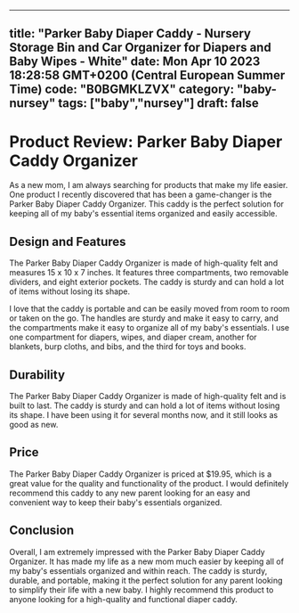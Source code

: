 
---
title: "Parker Baby Diaper Caddy - Nursery Storage Bin and Car Organizer for Diapers and Baby Wipes - White" 
date: Mon Apr 10 2023 18:28:58 GMT+0200 (Central European Summer Time)
code: "B0BGMKLZVX"
category: "baby-nursey"
tags: ["baby","nursey"] 
draft: false
---
    
# Product Review: Parker Baby Diaper Caddy Organizer

As a new mom, I am always searching for products that make my life easier. One product I recently discovered that has been a game-changer is the Parker Baby Diaper Caddy Organizer. This caddy is the perfect solution for keeping all of my baby's essential items organized and easily accessible.

## Design and Features

The Parker Baby Diaper Caddy Organizer is made of high-quality felt and measures 15 x 10 x 7 inches. It features three compartments, two removable dividers, and eight exterior pockets. The caddy is sturdy and can hold a lot of items without losing its shape.

I love that the caddy is portable and can be easily moved from room to room or taken on the go. The handles are sturdy and make it easy to carry, and the compartments make it easy to organize all of my baby's essentials. I use one compartment for diapers, wipes, and diaper cream, another for blankets, burp cloths, and bibs, and the third for toys and books.

## Durability

The Parker Baby Diaper Caddy Organizer is made of high-quality felt and is built to last. The caddy is sturdy and can hold a lot of items without losing its shape. I have been using it for several months now, and it still looks as good as new.

## Price

The Parker Baby Diaper Caddy Organizer is priced at $19.95, which is a great value for the quality and functionality of the product. I would definitely recommend this caddy to any new parent looking for an easy and convenient way to keep their baby's essentials organized.

## Conclusion

Overall, I am extremely impressed with the Parker Baby Diaper Caddy Organizer. It has made my life as a new mom much easier by keeping all of my baby's essentials organized and within reach. The caddy is sturdy, durable, and portable, making it the perfect solution for any parent looking to simplify their life with a new baby. I highly recommend this product to anyone looking for a high-quality and functional diaper caddy.